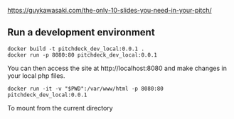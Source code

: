 https://guykawasaki.com/the-only-10-slides-you-need-in-your-pitch/

## Run a development environment

```
docker build -t pitchdeck_dev_local:0.0.1 .
docker run -p 8080:80 pitchdeck_dev_local:0.0.1
```

You can then access the site at http://localhost:8080 and make changes in your local php files.

```
docker run -it -v "$PWD":/var/www/html -p 8080:80 pitchdeck_dev_local:0.0.1
```

To mount from the current directory
